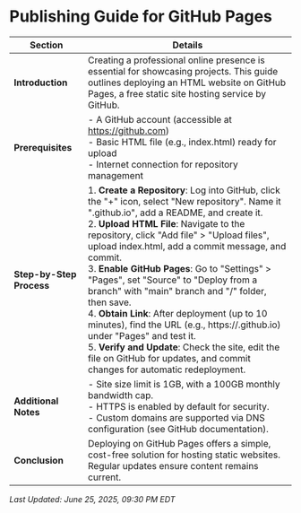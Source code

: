 # Publishing Guide for GitHub Pages

| **Section**            | **Details**                                                                 |
|-------------------------|-----------------------------------------------------------------------------|
| **Introduction**        | Creating a professional online presence is essential for showcasing projects. This guide outlines deploying an HTML website on GitHub Pages, a free static site hosting service by GitHub. |
| **Prerequisites**       | - A GitHub account (accessible at https://github.com)<br>- Basic HTML file (e.g., index.html) ready for upload<br>- Internet connection for repository management |
| **Step-by-Step Process** | 1. **Create a Repository**: Log into GitHub, click the "+" icon, select "New repository". Name it "<your-username>.github.io", add a README, and create it.<br>2. **Upload HTML File**: Navigate to the repository, click "Add file" > "Upload files", upload index.html, add a commit message, and commit.<br>3. **Enable GitHub Pages**: Go to "Settings" > "Pages", set "Source" to "Deploy from a branch" with "main" branch and "/" folder, then save.<br>4. **Obtain Link**: After deployment (up to 10 minutes), find the URL (e.g., https://<your-username>.github.io) under "Pages" and test it.<br>5. **Verify and Update**: Check the site, edit the file on GitHub for updates, and commit changes for automatic redeployment. |
| **Additional Notes**    | - Site size limit is 1GB, with a 100GB monthly bandwidth cap.<br>- HTTPS is enabled by default for security.<br>- Custom domains are supported via DNS configuration (see GitHub documentation). |
| **Conclusion**          | Deploying on GitHub Pages offers a simple, cost-free solution for hosting static websites. Regular updates ensure content remains current. |

*Last Updated: June 25, 2025, 09:30 PM EDT*
